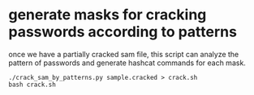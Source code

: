 # generate masks for cracking passwords according to patterns

once we have a partially cracked sam file, this script can analyze the pattern of passwords and generate hashcat commands for each mask.

```
./crack_sam_by_patterns.py sample.cracked > crack.sh
bash crack.sh
```
